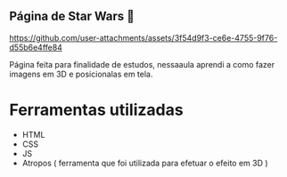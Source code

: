 ## Página de Star Wars 💫

https://github.com/user-attachments/assets/3f54d9f3-ce6e-4755-9f76-d55b6e4ffe84

Página feita para finalidade de estudos, nessaaula aprendi a como fazer imagens em 3D e posicionalas em tela.

# Ferramentas utilizadas
+ HTML
+ CSS
+ JS
+ Atropos ( ferramenta que foi utilizada para efetuar o efeito em 3D )
